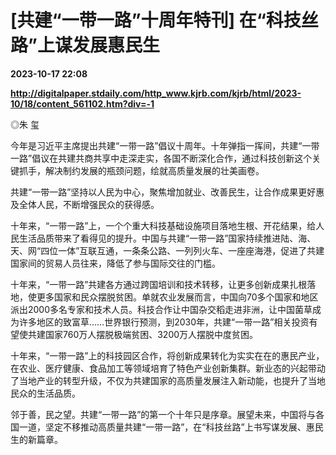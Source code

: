 # [共建“一带一路”十周年特刊] 在“科技丝路”上谋发展惠民生

**2023-10-17 22:08**

**http://digitalpaper.stdaily.com/http_www.kjrb.com/kjrb/html/2023-10/18/content_561102.htm?div=-1**

 ◎朱 玺

 今年是习近平主席提出共建“一带一路”倡议十周年。十年弹指一挥间，共建“一带一路”倡议在共建共商共享中走深走实，各国不断深化合作，通过科技创新这个关键抓手，解决制约发展的瓶颈问题，绘就高质量发展的壮美画卷。

 共建“一带一路”坚持以人民为中心，聚焦增加就业、改善民生，让合作成果更好惠及全体人民，不断增强民众的获得感。

 十年来，“一带一路”上，一个个重大科技基础设施项目落地生根、开花结果，给人民生活品质带来了看得见的提升。中国与共建“一带一路”国家持续推进陆、海、天、网“四位一体”互联互通，一条条公路、一列列火车、一座座海港，促进了共建国家间的贸易人员往来，降低了参与国际交往的门槛。

 十年来，“一带一路”共建各方通过跨国培训和技术转移，让更多创新成果扎根落地，使更多国家和民众摆脱贫困。单就农业发展而言，中国向70多个国家和地区派出2000多名专家和技术人员。科技合作让中国杂交稻走进非洲，让中国菌草成为许多地区的致富草……世界银行预测，到2030年，共建“一带一路”相关投资有望使共建国家760万人摆脱极端贫困、3200万人摆脱中度贫困。

 十年来，“一带一路”上的科技园区合作，将创新成果转化为实实在在的惠民产业，在农业、医疗健康、食品加工等领域培育了特色产业创新集群。新业态的兴起带动了当地产业的转型升级，不仅为共建国家的高质量发展注入新动能，也提升了当地民众的生活品质。

 邻于善，民之望。共建“一带一路”的第一个十年只是序章。展望未来，中国将与各国一道，坚定不移推动高质量共建“一带一路”，在“科技丝路”上书写谋发展、惠民生的新篇章。